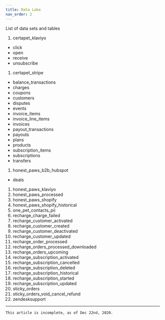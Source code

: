 ```yaml
---
title: Data Lake
nav_order: 2
---
```

List of data sets and tables

1. certapet_klaviyo
  - click
  - open
  - receive
  - unsubscribe

1. certapet_stripe
  - balance_transactions
  - charges
  - coupons
  - customers
  - disputes
  - events
  - invoice_items
  - invoice_line_items
  - invoices
  - payout_transactions
  - payouts
  - plans
  - products
  - subscription_items
  - subscriptions
  - transfers

1. honest_paws_b2b_hubspot
  - deals

1. honest_paws_klaviyo
1. honest_paws_processed
1. honest_paws_shopify
1. honest_paws_shopify_historical
1. one_pet_contacts_pii
1. recharge_charge_failed
1. recharge_customer_activated
1. recharge_customer_created
1. recharge_customer_deactivated
1. recharge_customer_updated
1. recharge_order_processed
1. recharge_orders_processed_downloaded
1. recharge_orders_upcoming
1. recharge_subscription_activated
1. recharge_subscription_cancelled
1. recharge_subscription_deleted
1. recharge_subscription_historical
1. recharge_subscription_started
1. recharge_subscription_updated
1. sticky_orders
1. sticky_orders_void_cancel_refund
1. zendesksupport

---
```
This article is incomplete, as of Dec 22nd, 2020.
```
